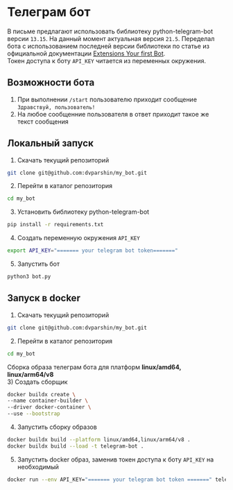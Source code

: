 # Телеграм бот
В письме предлагают использовать библиотеку python-telegram-bot версии `13.15`. На данный момент актуальная версия `21.5`. Переделал бота с использованием последней версии библиотеки по статье из официальной документации [Extensions Your first Bot](https://github.com/python-telegram-bot/python-telegram-bot/wiki/Extensions---Your-first-Bot).  
Токен доступа к боту `API_KEY` читается из переменных окружения. 

## Возможности бота
1) При выполнении `/start` пользователю приходит сообщение `Здравствуй, пользователь!`  
2) На любое сообщенние пользователя в ответ приходит такое же текст сообщения  

## Локальный запуск
1) Скачать текущий репозиторий  
```bash
git clone git@github.com:dvparshin/my_bot.git
```
2) Перейти в каталог репозитория  
```bash
cd my_bot
```
3) Установить библиотеку python-telegram-bot  
```bash
pip install -r requirements.txt
```
4) Создать переменную окружения `API_KEY`  
```bash
export API_KEY="======= your telegram bot token======="
```
5) Запустить бот  
```bash
python3 bot.py
```

## Запуск в docker  
1) Скачать текущий репозиторий  
```bash
git clone git@github.com:dvparshin/my_bot.git
```
2) Перейти в каталог репозитория  
```bash
cd my_bot
```
Сборка образа телеграм бота для платформ **linux/amd64, linux/arm64/v8**  
3) Создать сборщик  
```bash
docker buildx create \
--name container-builder \
--driver docker-container \
--use --bootstrap
```

4) Запустить сборку образов  
```bash
docker buildx build --platform linux/amd64,linux/arm64/v8 .
docker buildx build --load -t telegram-bot .
```
5) Запустить docker образ, заменив токен доступа к боту `API_KEY` на необходимый  
```bash
docker run --env API_KEY="======= your telegram bot token =======" telegram-bot
```